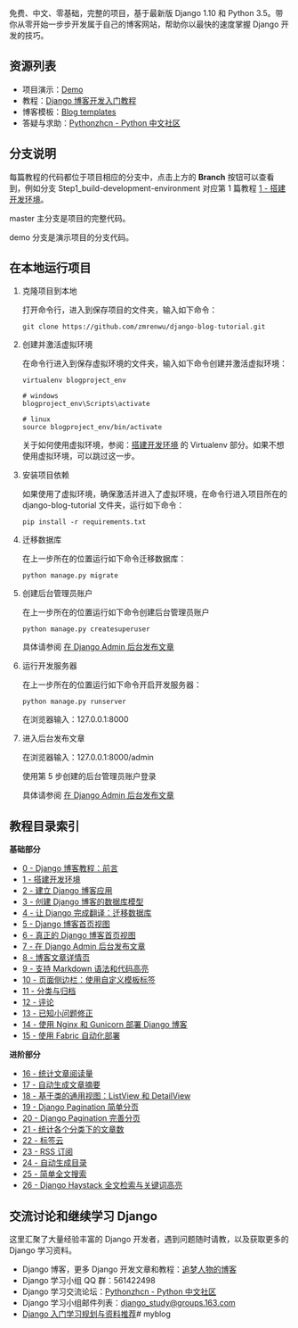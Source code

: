 免费、中文、零基础，完整的项目，基于最新版 Django 1.10 和 Python 3.5。带你从零开始一步步开发属于自己的博客网站，帮助你以最快的速度掌握 Django 开发的技巧。

## 资源列表

- 项目演示：[Demo](http://demo.zmrenwu.com/)
- 教程：[Django 博客开发入门教程](http://zmrenwu.com/category/django-blog-tutorial/)
- 博客模板：[Blog templates](https://github.com/zmrenwu/django-blog-tutorial-templates)
- 答疑与求助：[Pythonzhcn - Python 中文社区](http://www.pythonzh.cn/)

## 分支说明

每篇教程的代码都位于项目相应的分支中，点击上方的 **Branch** 按钮可以查看到，例如分支 Step1_build-development-environment 对应第 1 篇教程 [1 - 搭建开发环境](http://zmrenwu.com/post/3/)。

master 主分支是项目的完整代码。

demo 分支是演示项目的分支代码。

## 在本地运行项目

1. 克隆项目到本地

   打开命令行，进入到保存项目的文件夹，输入如下命令：

   ```
   git clone https://github.com/zmrenwu/django-blog-tutorial.git
   ```

2. 创建并激活虚拟环境

   在命令行进入到保存虚拟环境的文件夹，输入如下命令创建并激活虚拟环境：

   ```
   virtualenv blogproject_env

   # windows
   blogproject_env\Scripts\activate

   # linux
   source blogproject_env/bin/activate
   ```

   关于如何使用虚拟环境，参阅：[搭建开发环境](http://zmrenwu.com/post/3/) 的 Virtualenv 部分。如果不想使用虚拟环境，可以跳过这一步。

3. 安装项目依赖

   如果使用了虚拟环境，确保激活并进入了虚拟环境，在命令行进入项目所在的 django-blog-tutorial 文件夹，运行如下命令：

   ```
   pip install -r requirements.txt
   ```

4. 迁移数据库

   在上一步所在的位置运行如下命令迁移数据库：

   ```
   python manage.py migrate
   ```

5. 创建后台管理员账户

   在上一步所在的位置运行如下命令创建后台管理员账户

   ```
   python manage.py createsuperuser
   ```

   具体请参阅 [在 Django Admin 后台发布文章](http://zmrenwu.com/post/9/)

6. 运行开发服务器

   在上一步所在的位置运行如下命令开启开发服务器：

   ```
   python manage.py runserver
   ```

   在浏览器输入：127.0.0.1:8000

7. 进入后台发布文章

   在浏览器输入：127.0.0.1:8000/admin

   使用第 5 步创建的后台管理员账户登录

   具体请参阅 [在 Django Admin 后台发布文章](http://zmrenwu.com/post/9/)

## 教程目录索引

**基础部分**

- [0 - Django 博客教程：前言](http://zmrenwu.com/post/2/)
- [1 - 搭建开发环境](http://zmrenwu.com/post/3/)
- [2 - 建立 Django 博客应用](http://zmrenwu.com/post/4/)
- [3 - 创建 Django 博客的数据库模型](http://zmrenwu.com/post/5/)
- [4 - 让 Django 完成翻译：迁移数据库](http://zmrenwu.com/post/6/)
- [5 - Django 博客首页视图](http://zmrenwu.com/post/7/)
- [6 - 真正的 Django 博客首页视图](http://zmrenwu.com/post/8/)
- [7 - 在 Django Admin 后台发布文章](http://zmrenwu.com/post/9/)
- [8 - 博客文章详情页](http://zmrenwu.com/post/10/)
- [9 - 支持 Markdown 语法和代码高亮](http://zmrenwu.com/post/11/)
- [10 - 页面侧边栏：使用自定义模板标签](http://zmrenwu.com/post/12/)
- [11 - 分类与归档](http://zmrenwu.com/post/13/)
- [12 - 评论](http://zmrenwu.com/post/14/)
- [13 - 已知小问题修正](http://zmrenwu.com/post/16/)
- [14 - 使用 Nginx 和 Gunicorn 部署 Django 博客](http://zmrenwu.com/post/20/)
- [15 - 使用 Fabric 自动化部署](http://zmrenwu.com/post/21/)

**进阶部分**

- [16 - 统计文章阅读量](http://zmrenwu.com/post/29/)
- [17 - 自动生成文章摘要](http://zmrenwu.com/post/32/)
- [18 - 基于类的通用视图：ListView 和 DetailView](http://zmrenwu.com/post/33/)
- [19 - Django Pagination 简单分页](http://zmrenwu.com/post/34/)
- [20 - Django Pagination 完善分页](http://zmrenwu.com/post/37/)
- [21 - 统计各个分类下的文章数](http://zmrenwu.com/post/38/)
- [22 - 标签云](http://zmrenwu.com/post/39/)
- [23 - RSS 订阅](http://zmrenwu.com/post/41/)
- [24 - 自动生成目录](http://zmrenwu.com/post/43/)
- [25 - 简单全文搜索](http://zmrenwu.com/post/44/)
- [26 - Django Haystack 全文检索与关键词高亮](http://zmrenwu.com/post/45/)

## 交流讨论和继续学习 Django

这里汇聚了大量经验丰富的 Django 开发者，遇到问题随时请教，以及获取更多的 Django 学习资料。

- Django 博客，更多 Django 开发文章和教程：[追梦人物的博客](http://zmrenwu.com/)
- Django 学习小组 QQ 群：561422498
- Django 学习交流论坛：[Pythonzhcn - Python 中文社区](http://www.pythonzh.cn/)
- Django 学习小组邮件列表：django_study@groups.163.com
- [Django 入门学习规划与资料推荐](http://zmrenwu.com/post/15/)# myblog
